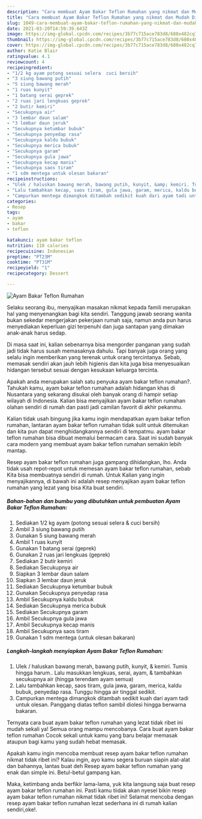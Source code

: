 ```yaml
---
description: "Cara membuat Ayam Bakar Teflon Rumahan yang nikmat dan Mudah Dibuat"
title: "Cara membuat Ayam Bakar Teflon Rumahan yang nikmat dan Mudah Dibuat"
slug: 1049-cara-membuat-ayam-bakar-teflon-rumahan-yang-nikmat-dan-mudah-dibuat
date: 2021-03-20T14:59:39.643Z
image: https://img-global.cpcdn.com/recipes/3b77c715ace783d8/680x482cq70/ayam-bakar-teflon-rumahan-foto-resep-utama.jpg
thumbnail: https://img-global.cpcdn.com/recipes/3b77c715ace783d8/680x482cq70/ayam-bakar-teflon-rumahan-foto-resep-utama.jpg
cover: https://img-global.cpcdn.com/recipes/3b77c715ace783d8/680x482cq70/ayam-bakar-teflon-rumahan-foto-resep-utama.jpg
author: Katie Blair
ratingvalue: 4.1
reviewcount: 4
recipeingredient:
- "1/2 kg ayam potong sesuai selera  cuci bersih"
- "3 siung bawang putih"
- "5 siung bawang merah"
- "1 ruas kunyit"
- "1 batang serai geprek"
- "2 ruas jari lengkuas geprek"
- "2 butir kemiri"
- "Secukupnya air"
- "3 lembar daun salam"
- "3 lembar daun jeruk"
- "Secukupnya ketumbar bubuk"
- "Secukupnya penyedap rasa"
- "Secukupnya kaldu bubuk"
- "Secukupnya merica bubuk"
- "Secukupnya garam"
- "Secukupnya gula jawa"
- "Secukupnya kecap manis"
- "Secukupnya saos tiram"
- "1 sdm mentega untuk olesan bakaran"
recipeinstructions:
- "Ulek / haluskan bawang merah, bawang putih, kunyit, &amp; kemiri. Tumis hingga harum.. Lalu masukkan lengkuas, serai, ayam, &amp; tambahkan secukupnya air (hingga terendam ayam semua)"
- "Lalu tambahkan kecap, saos tiram, gula jawa, garam, merica, kaldu bubuk, penyedap rasa. Tunggu hingga air tinggal sedikit."
- "Campurkan mentega dimangkok ditambah sedikit kuah dari ayam tadi untuk olesan. Panggang diatas teflon sambil diolesi hingga berwarna bakaran."
categories:
- Resep
tags:
- ayam
- bakar
- teflon

katakunci: ayam bakar teflon 
nutrition: 110 calories
recipecuisine: Indonesian
preptime: "PT23M"
cooktime: "PT31M"
recipeyield: "1"
recipecategory: Dessert

---
```



![Ayam Bakar Teflon Rumahan](https://img-global.cpcdn.com/recipes/3b77c715ace783d8/680x482cq70/ayam-bakar-teflon-rumahan-foto-resep-utama.jpg)

Selaku seorang ibu, menyajikan masakan nikmat kepada famili merupakan hal yang menyenangkan bagi kita sendiri. Tanggung jawab seorang  wanita bukan sekedar mengerjakan pekerjaan rumah saja, namun anda pun harus menyediakan keperluan gizi terpenuhi dan juga santapan yang dimakan anak-anak harus sedap.

Di masa  saat ini, kalian sebenarnya bisa mengorder panganan yang sudah jadi tidak harus susah memasaknya dahulu. Tapi banyak juga orang yang selalu ingin memberikan yang terenak untuk orang tercintanya. Sebab, memasak sendiri akan jauh lebih higienis dan kita juga bisa menyesuaikan hidangan tersebut sesuai dengan kesukaan keluarga tercinta. 



Apakah anda merupakan salah satu penyuka ayam bakar teflon rumahan?. Tahukah kamu, ayam bakar teflon rumahan adalah hidangan khas di Nusantara yang sekarang disukai oleh banyak orang di hampir setiap wilayah di Indonesia. Kalian bisa menyajikan ayam bakar teflon rumahan olahan sendiri di rumah dan pasti jadi camilan favorit di akhir pekanmu.

Kalian tidak usah bingung jika kamu ingin mendapatkan ayam bakar teflon rumahan, lantaran ayam bakar teflon rumahan tidak sulit untuk ditemukan dan kita pun dapat menghidangkannya sendiri di tempatmu. ayam bakar teflon rumahan bisa dibuat memalui bermacam cara. Saat ini sudah banyak cara modern yang membuat ayam bakar teflon rumahan semakin lebih mantap.

Resep ayam bakar teflon rumahan juga gampang dihidangkan, lho. Anda tidak usah repot-repot untuk memesan ayam bakar teflon rumahan, sebab Kita bisa membuatnya sendiri di rumah. Untuk Kalian yang ingin menyajikannya, di bawah ini adalah resep menyajikan ayam bakar teflon rumahan yang lezat yang bisa Kita buat sendiri.

<!--inarticleads1-->

##### Bahan-bahan dan bumbu yang dibutuhkan untuk pembuatan Ayam Bakar Teflon Rumahan:

1. Sediakan 1/2 kg ayam (potong sesuai selera &amp; cuci bersih)
1. Ambil 3 siung bawang putih
1. Gunakan 5 siung bawang merah
1. Ambil 1 ruas kunyit
1. Gunakan 1 batang serai (geprek)
1. Gunakan 2 ruas jari lengkuas (geprek)
1. Sediakan 2 butir kemiri
1. Sediakan Secukupnya air
1. Siapkan 3 lembar daun salam
1. Siapkan 3 lembar daun jeruk
1. Sediakan Secukupnya ketumbar bubuk
1. Gunakan Secukupnya penyedap rasa
1. Ambil Secukupnya kaldu bubuk
1. Sediakan Secukupnya merica bubuk
1. Sediakan Secukupnya garam
1. Ambil Secukupnya gula jawa
1. Ambil Secukupnya kecap manis
1. Ambil Secukupnya saos tiram
1. Gunakan 1 sdm mentega (untuk olesan bakaran)




<!--inarticleads2-->

##### Langkah-langkah menyiapkan Ayam Bakar Teflon Rumahan:

1. Ulek / haluskan bawang merah, bawang putih, kunyit, &amp; kemiri. Tumis hingga harum.. Lalu masukkan lengkuas, serai, ayam, &amp; tambahkan secukupnya air (hingga terendam ayam semua)
1. Lalu tambahkan kecap, saos tiram, gula jawa, garam, merica, kaldu bubuk, penyedap rasa. Tunggu hingga air tinggal sedikit.
1. Campurkan mentega dimangkok ditambah sedikit kuah dari ayam tadi untuk olesan. Panggang diatas teflon sambil diolesi hingga berwarna bakaran.




Ternyata cara buat ayam bakar teflon rumahan yang lezat tidak ribet ini mudah sekali ya! Semua orang mampu mencobanya. Cara buat ayam bakar teflon rumahan Cocok sekali untuk kamu yang baru belajar memasak ataupun bagi kamu yang sudah hebat memasak.

Apakah kamu ingin mencoba membuat resep ayam bakar teflon rumahan nikmat tidak ribet ini? Kalau ingin, ayo kamu segera buruan siapin alat-alat dan bahannya, lantas buat deh Resep ayam bakar teflon rumahan yang enak dan simple ini. Betul-betul gampang kan. 

Maka, ketimbang anda berfikir lama-lama, yuk kita langsung saja buat resep ayam bakar teflon rumahan ini. Pasti kamu tiidak akan nyesel bikin resep ayam bakar teflon rumahan nikmat tidak ribet ini! Selamat mencoba dengan resep ayam bakar teflon rumahan lezat sederhana ini di rumah kalian sendiri,oke!.

